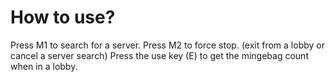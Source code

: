 # How to use?
Press M1 to search for a server.
Press M2 to force stop. (exit from a lobby or cancel a server search)
Press the use key (E) to get the mingebag count when in a lobby.
